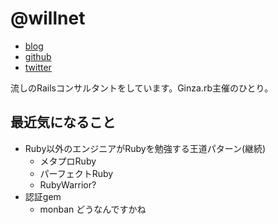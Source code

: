 # @willnet

- [blog](http://willnet.in/)
- [github](https://github.com/willnet)
- [twitter](https://twitter.com/netwillnet)

流しのRailsコンサルタントをしています。Ginza.rb主催のひとり。

## 最近気になること

- Ruby以外のエンジニアがRubyを勉強する王道パターン(継続)
  - メタプロRuby
  - パーフェクトRuby
  - RubyWarrior?
- 認証gem
  - monban どうなんですかね
